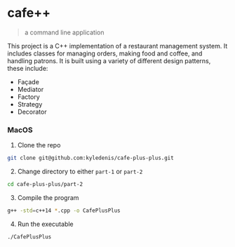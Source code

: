 # cafe++
> a command line application

This project is a C++ implementation of a restaurant management system. It includes classes for managing orders, making food and coffee, and handling patrons.
It is built using a variety of different design patterns, these include:
- Façade
- Mediator
- Factory
- Strategy
- Decorator

### MacOS
1. Clone the repo
```bash
git clone git@github.com:kyledenis/cafe-plus-plus.git
```
2. Change directory to either `part-1` or `part-2`
```bash
cd cafe-plus-plus/part-2
```
3. Compile the program
 ```bash
g++ -std=c++14 *.cpp -o CafePlusPlus
```
4. Run the executable
```bash
./CafePlusPlus
```
